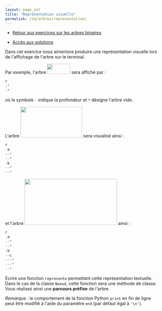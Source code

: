 ```yaml
---
layout: page_ext
title: "Représentation visuelle"
permalink: /td/arbres/representation/
---
```


- [Retour aux exercices sur les arbres binaires](../)

- [Accès aux solutions](./solutions/)

Dans cet exercice nous aimerions produire une représentation visuelle lors de l'affichage de l'arbre sur le terminal. 

Par exemple, l'arbre <img src="../images/racine.svg" width="75px" height="33px"/> sera affiché par :

```python
r
-*
-*
```

où le symbole ```-``` indique la profondeur et ```*``` désigne l'arbre vide.

L'arbre <img src="../images/arbre.svg" width="200px" height="100px"/> sera visualisé ainsi :

```python
r
-a
--*
--*
-b
--*
--*
```

et l'arbre <img src="../images/arbre2.svg" width="300px" height="150px"/> ainsi :

```python
r
-a
--*
--*
-b
--c
---*
---*
--*
```

Écrire une fonction `represente` permettant cette représentation textuelle. Dans le cas de la classe `Noeud`, cette fonction sera une méthode de classe. Vous réalisez ainsi une **parcours préfixe** de l'arbre.

_Remarque_ : le comportement de la fonction Python `print` en fin de ligne peut être modifié à l'aide du paramètre `end` (par défaut égal à `'\n'`).